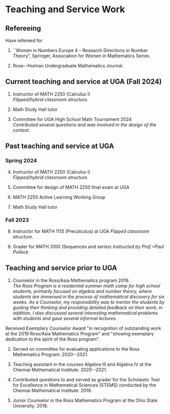 # Teaching and Service Work 

## Refereeing
Have refereed for
1. ``Women in Numbers Europe 4 – Research Directions in Number Theory”, Springer, Association for Women in Mathematics Series.

2. Rose--Hulman Undergraduate Mathematics Journal.

## Current teaching and service at UGA (Fall 2024) 
1. Instructor of MATH 2250 (Calculus I) <br>
_Flipped/hybrid classroom structure._

2. Math Study Hall tutor

3. Committee for UGA High School Math Tournament 2024 <br>
_Contributed several questions and was involved in the design of the contest._

## Past teaching and service at UGA

### Spring 2024 
4. Instructor of MATH 2250 (Calculus I) <br>
_Flipped/hybrid classroom structure._

5. Committee for design of MATH 2250 final exam at UGA

6. MATH 2250 Active Learning Working Group

7. Math Study Hall tutor
   
### Fall 2023
8. Instructor for MATH 1113 (Precalculus) at UGA
_Flipped classroom structure._

9. Grader for MATH 3100 (Sequences and series)
_Instructed by Prof.~Paul Pollack_

## Teaching and service prior to UGA 
1. Counselor in the Ross/Asia Mathematics program 2019. <br>
_The Ross Program is a residential summer math camp for  high school students, primarily focused on algebra and number theory, where students are immersed in the process of mathematical discovery for six weeks. As a Counselor, my responsibility was to mentor the students by guiding their thinking and providing detailed feedback on their work; in addition, I also discussed several interesting mathematical problems with students  and gave several informal lectures._ <p>

Received Exemplary Counselor Award "in recognition of outstanding work at the 2019 Ross/Asia Mathematics Program" and "showing exemplary dedication to the spirit of the Ross program". 

2. Served on committee for evaluating applications to the Ross Mathematics Program:  2020--2021.

3. Teaching assistant in the courses Algebra III and Algebra IV at the Chennai Mathematical Institute: 2020--2021. 

4. Contributed questions to and served as grader for the Scholastic Test for Excellence in Mathematical Sciences (STEMS) conducted by the Chennai Mathematical Institute: 2019.

5. Junior Counselor in the Ross Mathematics Program at the Ohio State University: 2018.
